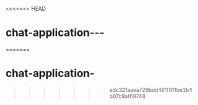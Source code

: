 <<<<<<< HEAD
# chat-application---
=======
# chat-application-
>>>>>>> edc321aaea729bdd461f011be3b4b07c9af69748

